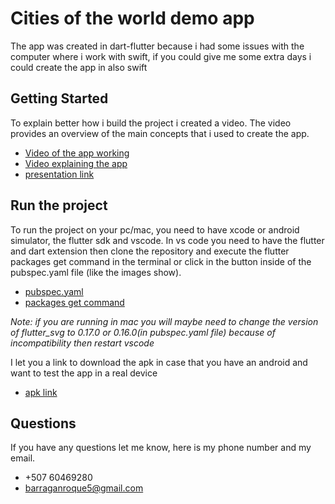 # Cities of the world demo app
The app was created in dart-flutter because i had some issues with the computer where i work with swift, if you could give me some extra days i could create the app in also swift 

## Getting Started


To explain better how i build the project i created a video.
The video provides an overview of the main concepts that i used to create the app. 
 - [Video of the app working](https://youtu.be/DFmDRCRkE9Y)
 - [Video explaining the app](https://youtu.be/7WLSmuzaD-A)
 - [presentation link](https://drive.google.com/file/d/1DZjx14fyyceqUVHewiLkiJkiwcx5v2Pu/view?usp=sharing)

## Run the project

To run the project on your pc/mac, you need to have xcode or android simulator, the flutter sdk and vscode. In vs code you need to have the flutter and dart extension then clone the repository and execute the flutter packages get command in the terminal or click in the button inside of the pubspec.yaml file (like the images show). 
- [pubspec.yaml](https://drive.google.com/file/d164w0qBNT1uCtFkrUdNhtgVZb2ouJE-Tk/view?usp=sharing)
- [packages get command](https://drive.google.com/file/d/1gUo6-P0x51wEyKVkHQoqP-9YJshiAcvI/view?usp=sharing)

_Note: if you are running in mac you will maybe need to change the version of flutter_svg to 0.17.0 or 0.16.0(in pubspec.yaml file) because of  incompatibility then restart vscode_


I let you a link to download the apk in case that you have an android and want to test the app in a real device
- [apk link](https://drive.google.com/file/d/1LRCVPjGX5OE5xWGAFcd-f_lXR2A5CpYd/view?usp=sharing)


## Questions

If you have any questions let me know, here is my phone number and my email.
- +507 60469280
- barraganroque5@gmail.com
